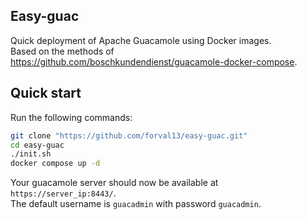 ## Easy-guac
Quick deployment of Apache Guacamole using Docker images.  
Based on the methods of https://github.com/boschkundendienst/guacamole-docker-compose.


## Quick start
Run the following commands:

~~~bash
git clone "https://github.com/forval13/easy-guac.git"
cd easy-guac
./init.sh
docker compose up -d
~~~

Your guacamole server should now be available at `https://server_ip:8443/`.  
The default username is `guacadmin` with password `guacadmin`.
